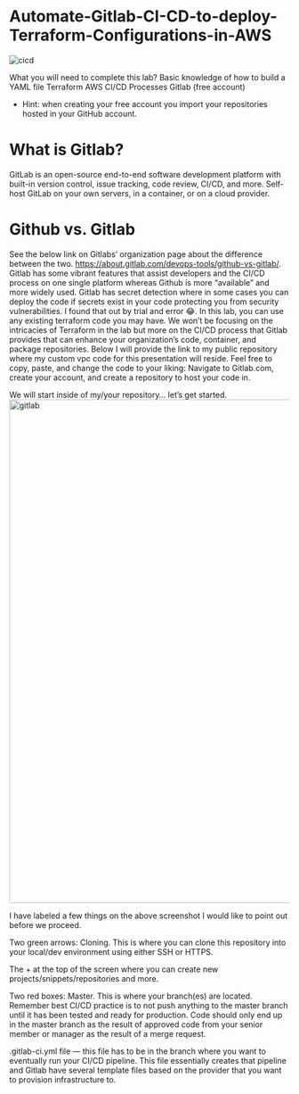 # Automate-Gitlab-CI-CD-to-deploy-Terraform-Configurations-in-AWS
![cicd](https://user-images.githubusercontent.com/115148205/195254235-19bce57f-7676-4d3c-b49e-fa23d2bccfa1.png)

What you will need to complete this lab?
Basic knowledge of how to build a YAML file
Terraform
AWS
CI/CD Processes
Gitlab (free account)
* Hint: when creating your free account you import your repositories hosted in your GitHub account.

# What is Gitlab?
GitLab is an open-source end-to-end software development platform with built-in version control, issue tracking, code review, CI/CD, and more. Self-host GitLab on your own servers, in a container, or on a cloud provider.

# Github vs. Gitlab
See the below link on Gitlabs’ organization page about the difference between the two. https://about.gitlab.com/devops-tools/github-vs-gitlab/.
Gitlab has some vibrant features that assist developers and the CI/CD process on one single platform whereas Github is more “available” and more widely used. Gitlab has secret detection where in some cases you can deploy the code if secrets exist in your code protecting you from security vulnerabilities. I found that out by trial and error 😂.
In this lab, you can use any existing terraform code you may have. We won’t be focusing on the intricacies of Terraform in the lab but more on the CI/CD process that Gitlab provides that can enhance your organization’s code, container, and package repositories. Below I will provide the link to my public repository where my custom vpc code for this presentation will reside. Feel free to copy, paste, and change the code to your liking:
Navigate to Gitlab.com, create your account, and create a repository to host your code in.

We will start inside of my/your repository… let’s get started.
<img width="903" alt="gitlab" src="https://user-images.githubusercontent.com/115148205/195268326-cb8a88c7-b08e-4345-95fc-980f40107b0a.PNG">

I have labeled a few things on the above screenshot I would like to point out before we proceed.

Two green arrows: Cloning. This is where you can clone this repository into your local/dev environment using either SSH or HTTPS.

The + at the top of the screen where you can create new projects/snippets/repositories and more.

Two red boxes: Master. This is where your branch(es) are located. Remember best CI/CD practice is to not push anything to the master branch until it has been tested and ready for production. Code should only end up in the master branch as the result of approved code from your senior member or manager as the result of a merge request.

.gitlab-ci.yml file — this file has to be in the branch where you want to eventually run your CI/CD pipeline. This file essentially creates that pipeline and Gitlab have several template files based on the provider that you want to provision infrastructure to.



